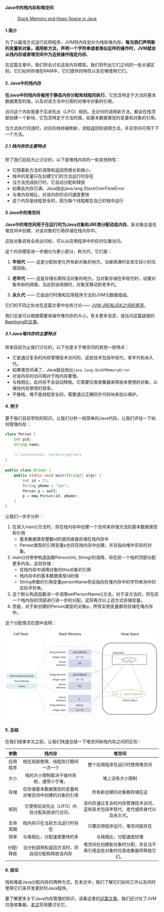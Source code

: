 #### Java中的栈内存和堆空间

> [Stack Memory and Heap Space in Java](https://www.baeldung.com/java-stack-heap)

#### 1.简介

为了以最佳方式运行应用程序，JVM将内存划分为栈和堆内存。**每当我们声明新的变量和对象，调用新方法，声明一个字符串或者类似这样的操作时，JVM就会从栈内存或者堆空间中为这些操作指定内存**。

在这篇文章中，我们将会讨论这些内存模型。我们将列出它们之间的一些关键区别，它们如何存储在RAM中，它们提供的特性以及在哪使用它们。

#### 2. Java中的栈内存

**在Java中的栈内存被用于静态内存分配和线程的执行**。它包含特定于方法的基本数据类型的值，以及对该方法中引用的对堆中对象的引用。

访问这个内存是基于后进先出（LIFO）规则。无论何时调用新方法，都会在栈顶部创建一个新块，它包含特定于方法的值，如基本数据类型的变量和对象的引用。

当方法执行完成时，对应的栈帧被刷新，流程返回到调用方法，并且空间可用于下一个方法。

##### 2.1 栈内存的主要特点

除了我们目前为止讨论的，以下是堆栈内存的一些其他特性：

+ 它随着新方法的调用和返回而增长和缩小。
+ 栈中的变量只在创建它们的方法运行时存在
+ 当方法完成执行时，它自动分配和释放
+ 如果此内存已满，Java抛出java.lang.StackOverFlowError
+ 与堆内存相比，对该内存的访问速度更快
+ 这个内存是线程安全的，因为每个线程都在自己的栈中运行

#### 3 Java中的堆空间

**Java中的堆空间用于在运行时为Java对象和JRE类分配动态内存**。新对象总是在堆空间中创建，对该对象的引用存储在栈内存中。

这些对象具有全局访问权，可以从应用程序中的任何位置访问。

这个内存模型进一步细分为更小部分，称为代，它们是：

1. **年轻代** —— 这是分配和老化所有新对象的地方。当被填满时会发生较小的垃圾回收。

2. **老年代** —— 这是存储长期存活对象的地方。当对象存储在年轻代时，设置对象年龄的阀值，当达到该阀值时，对象奖移动到老年代。

3. **永久代** —— 它由运行时类和应用程序方法的JVM元数据组成。

它们的不同之处也在这篇文章中也有讨论—— [JVM,JRE和JDK之间的差异](https://www.baeldung.com/jvm-vs-jre-vs-jdk)。

我们总是可以根据需要来操作堆内存的大小。有关更多信息，请访问这篇链接的[Baeldung的文章](https://www.baeldung.com/jvm-parameters)。

##### 3.1 Java堆内存的主要特点

除来目前为止我们讨论的，以下也是关于堆空间的其他一些特点：

+ 它是通过复杂的内存管理技术访问的，这些技术包括年轻代，老年代和永久代。
+ 如果堆空间满了，Java就会抛出`java.lang.OutOfMemoryError`
+ 对该内存的访问相对于栈内存要慢。
+ 与栈相比，此内存不会自动释放。它需要垃圾收集器来释放未使用的对象，以保持内存使用的效率。
+ 不像栈，堆不是线程安全的，需要通过正确同步代码块来加以保护。

#### 4. 例子

基于我们目前学到的知识。让我们分析一段简单的Java代码，让我们评估一下如何管理内存：

```java
class Person {
    int pid;
    String name;
     
    // constructor, setters/getters
}
 
public class Driver {
    public static void main(String[] args) {
        int id = 23;
        String pName = "Jon";
        Person p = null;
        p = new Person(id, pName);
    }
}
```

让我们一步步分析：

1. 在进入main()方法时，将在栈内存中创建一个空间来存储方法的基本数据类型和引用
   + 基本数据类型整数id的值将直接存储在栈内存中
   + Person类型的引用变量p也将在栈内存中创建，并且指向堆中实际的对象。
2. main()对带参构造函数Person(int, String)的调用，将在前一个栈的顶部分配更多内存。这将存储：
   + 在栈内存中调用对象的this对象的引用
   + 栈内存中的基本数据类型id的值
   + String参数的引用变量personName将会指向在堆内存中的字符串池中的实际字符串。
3. 这个默认构造函数进一步调用setPersonName()方法，对于该方法的，将在前一个栈内存的顶部进行进一步的分配。这将再次以上述方式存储变量。
4. 但是，对于新创建的Person类型的对象p，所有实例变量都将存储在堆内存中。

这个分配情况在图中说明：

![Stack-Memory-vs-Heap-Space-in-Java.jpg](../../img/JavaSe/basic/Stack-Memory-vs-Heap-Space-in-Java.jpg)

#### 5. 总结

在我们结束本文之前，让我们快速总结一下堆空间和栈内存之间的区别：

|   参数    |                        栈内存                        |                            堆空间                            |
| :-------: | :--------------------------------------------------: | :----------------------------------------------------------: |
| 应用程序  |          栈在局部使用，线程执行期间一次一个          |                整个应用程序在运行时使用堆空间                |
|   大小    |       栈的大小限制取决于操作系统，通常小于堆，       |                       堆上没有大小限制                       |
|   存储    | 仅存储基本数据类型的变量和对堆空间中创建的对象的引用 |                  所有新创建的对象都存储在这                  |
|   规则    |     它使用后进先出（LIFO）内存分配系统进行访问。     | 该内存通过复杂的内存管理技术访问，这些技术包括年轻代、老代或终身代以及永久代。 |
| 生命周期  |             栈内存只在当前方法运行时存在             |                只要应用程序运行，堆空间就存在                |
|   效率    |              与堆相比，分配速度要快的多              |                    与栈相比，分配速度较慢                    |
| 分配/释放 |    当分别调用和返回方法时，将自动分配和释放该内存    | 堆空间在创建新对象时分配，并且当不再引用这些对象时垃圾收集器将释放它们。 |

#### 6. 结论

栈和堆是Java分配内存的两种方式。在本文中，我们了解它们如何工作以及何时使用它们来开发更好的Java程序。

要了解更多关于Java内存管理的知识，请看这里的[这篇文章](https://www.baeldung.com/java-memory-management-interview-questions)。我们还讨论了JVM垃圾收集器，[本文](https://www.baeldung.com/jvm-garbage-collectors)将简要讨论它。





